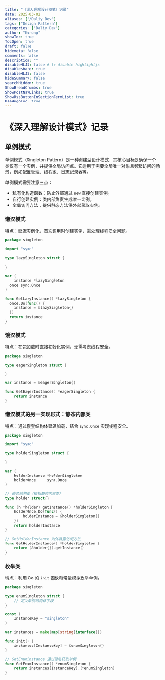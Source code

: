 ```yaml
---
title: "《深入理解设计模式》记录"
date: 2025-03-02
aliases: ["/Daliy Dev"]
tags: ["Design Pattern"]
categories: ["Daliy Dev"]
author: "Kurong"
showToc: true
TocOpen: true
draft: false
hidemeta: false
comments: false
description: ""
disableHLJS: false # to disable highlightjs
disableShare: true
disableHLJS: false
hideSummary: false
searchHidden: true
ShowBreadCrumbs: true
ShowPostNavLinks: true
ShowRssButtonInSectionTermList: true
UseHugoToc: true
---
```


# 《深入理解设计模式》记录

## 单例模式

单例模式（Singleton Pattern）是一种创建型设计模式，其核心目标是确保一个类仅有一个实例，并提供全局访问点。它适用于需要全局唯一对象且频繁访问的场景，例如配置管理、线程池、日志记录器等。

单例模式需要注意三点：

- 私有化构造函数：防止外部通过 `new` 直接创建实例。
- 自行创建实例：类内部负责生成唯一实例。
- 全局访问方法：提供静态方法供外部获取实例。

### 懒汉模式

特点：延迟实例化，首次调用时创建实例，需处理线程安全问题。

```go
package singleton

import "sync"

type lazySingleton struct {
  
}

var (
	instance *lazySingleton
  once sync.Once
)

func GetLazyInstance() *lazySingleton {
  once.Do(func() {
    instance = &lazySingleton{}
  })
  return instance
}
```

### 饿汉模式

特点：在包加载时直接初始化实例，无需考虑线程安全。

```go
package singleton

type eagerSingleton struct {

}

var instance = &eagerSingleton{}

func GetEagerInstance() *eagerSingleton {
    return instance
}
```

### 懒汉模式的另一实现形式：静态内部类

特点：通过嵌套结构体延迟加载，结合 `sync.Once` 实现线程安全。

```go
package singleton

import "sync"

type holderSingleton struct {

}

var (
    holderInstance *holderSingleton
    holderOnce     sync.Once
)

// 嵌套结构体（模拟静态内部类）
type holder struct{}

func (h *holder) getInstance() *holderSingleton {
    holderOnce.Do(func() {
        holderInstance = &holderSingleton{}
    })
    return holderInstance
}

// GetHolderInstance 对外暴露访问方法
func GetHolderInstance() *holderSingleton {
    return (&holder{}).getInstance()
}
```

### 枚举类

特点：利用 Go 的 `init` 函数和常量模拟枚举单例。

```go
package singleton

type enumSingleton struct {
    // 定义单例结构体字段
}

const (
    InstanceKey = "singleton"
)

var instances = make(map[string]interface{})

func init() {
    instances[InstanceKey] = &enumSingleton{}
}

// GetEnumInstance 通过键名获取单例
func GetEnumInstance() *enumSingleton {
    return instances[InstanceKey].(*enumSingleton)
}
```

